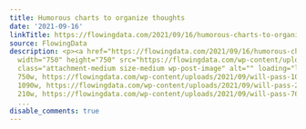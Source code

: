 ```yaml
---
title: Humorous charts to organize thoughts
date: '2021-09-16'
linkTitle: https://flowingdata.com/2021/09/16/humorous-charts-to-organize-thoughts/
source: FlowingData
description: <p><a href="https://flowingdata.com/2021/09/16/humorous-charts-to-organize-thoughts/"><img
  width="750" height="750" src="https://flowingdata.com/wp-content/uploads/2021/09/will-pass-750x750.jpeg"
  class="attachment-medium size-medium wp-post-image" alt="" loading="lazy" srcset="https://flowingdata.com/wp-content/uploads/2021/09/will-pass-750x750.jpeg
  750w, https://flowingdata.com/wp-content/uploads/2021/09/will-pass-1090x1090.jpeg
  1090w, https://flowingdata.com/wp-content/uploads/2021/09/will-pass-210x210.jpeg
  210w, https://flowingdata.com/wp-content/uploads/2021/09/will-pass-768x768.jpeg
  ...
disable_comments: true
---
```

<p><a href="https://flowingdata.com/2021/09/16/humorous-charts-to-organize-thoughts/"><img width="750" height="750" src="https://flowingdata.com/wp-content/uploads/2021/09/will-pass-750x750.jpeg" class="attachment-medium size-medium wp-post-image" alt="" loading="lazy" srcset="https://flowingdata.com/wp-content/uploads/2021/09/will-pass-750x750.jpeg 750w, https://flowingdata.com/wp-content/uploads/2021/09/will-pass-1090x1090.jpeg 1090w, https://flowingdata.com/wp-content/uploads/2021/09/will-pass-210x210.jpeg 210w, https://flowingdata.com/wp-content/uploads/2021/09/will-pass-768x768.jpeg ...